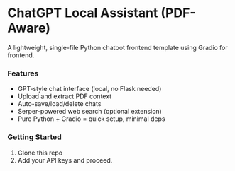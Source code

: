 # ChatGPT Local Assistant (PDF-Aware)

A lightweight, single-file Python chatbot frontend template using Gradio for frontend.

### Features
- GPT-style chat interface (local, no Flask needed)
- Upload and extract PDF context
- Auto-save/load/delete chats
- Serper-powered web search (optional extension)
- Pure Python + Gradio = quick setup, minimal deps

### Getting Started
1. Clone this repo
2. Add your API keys and proceed.
